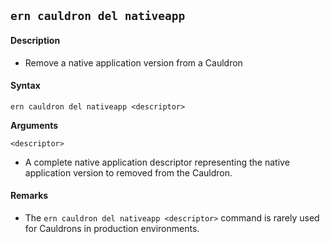 ## `ern cauldron del nativeapp`

#### Description

* Remove a native application version from a Cauldron  

#### Syntax

`ern cauldron del nativeapp <descriptor>` 

**Arguments**

`<descriptor>` 

* A complete native application descriptor representing the native application version to removed from the Cauldron.

#### Remarks

* The `ern cauldron del nativeapp <descriptor>` command is rarely used for Cauldrons in production environments.  
